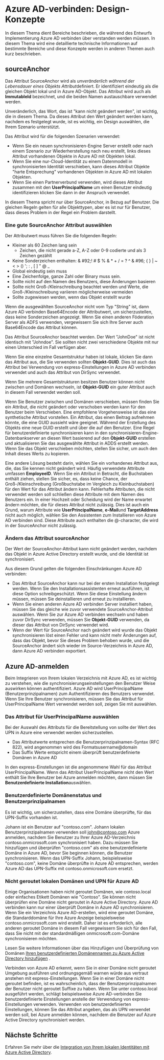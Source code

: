 <properties
   pageTitle="Azure AD-verbinden: Entwerfen Konzepte | Microsoft Azure"
   description="In diesem Thema werden bestimmte Bereiche der Implementierung Entwurf"
   services="active-directory"
   documentationCenter=""
   authors="billmath"
   manager="femila"
   editor=""/>

<tags
   ms.service="active-directory"
   ms.custom = "azure-ad-connect"
   ms.devlang="na"
   ms.topic="article"
   ms.tgt_pltfrm="na"
   ms.workload="Identity"
   ms.date="09/13/2016"
   ms.author="billmath"/>

# <a name="azure-ad-connect-design-concepts"></a>Azure AD-verbinden: Design-Konzepte
In diesem Thema dient Bereiche beschrieben, die während des Entwurfs Implementierung Azure AD verbinden über verstanden werden müssen. In diesem Thema wird eine detaillierte technische Informationen auf bestimmte Bereiche und diese Konzepte werden in anderen Themen auch kurz beschrieben.

## <a name="sourceanchor"></a>sourceAnchor
Das Attribut SourceAnchor wird als *unveränderlich während der Lebensdauer eines Objekts Attribut*definiert. Er identifiziert eindeutig als die gleichen Objekt lokal und in Azure AD-Objekt. Das Attribut wird auch als **ImmutableId** bezeichnet, und die beiden Namen austauschbare verwendet werden.

Unveränderlich, das Wort, das ist "kann nicht geändert werden", ist wichtig, die in diesem Thema. Da dieses Attribut den Wert geändert werden kann, nachdem es festgelegt wurde, ist es wichtig, ein Design auswählen, die Ihrem Szenario unterstützt.

Das Attribut wird für die folgenden Szenarien verwendet:

- Wenn Sie ein neuen synchronisieren-Engine Server erstellt oder nach einem Szenario zur Wiederherstellung nach neu erstellt, links dieses Attribut vorhandenen Objekte in Azure AD mit Objekten lokal.
- Wenn Sie eine nur-Cloud-Identität zu einem Datenmodell in synchronisierten Identität verschieben, kann dieses Attribut Objekte "harte Entsprechung" vorhandenen Objekten in Azure AD mit lokalen Objekten.
- Wenn Sie einen Partnerverbund verwenden, wird dieses Attribut zusammen mit den **UserPrincipalName** um einen Benutzer eindeutig identifizieren klicken Sie dann in der Anspruch verwendet.

In diesem Thema spricht nur über SourceAnchor, in Bezug auf Benutzer. Die gleichen Regeln gelten für alle Objekttypen, aber es ist nur für Benutzer, dass dieses Problem in der Regel ein Problem darstellt.

### <a name="selecting-a-good-sourceanchor-attribute"></a>Eine gute SourceAnchor Attribut auswählen
Der Attributwert muss führen Sie die folgenden Regeln:

- Kleiner als 60 Zeichen lang sein
    - Zeichen, die nicht gerade a-Z, A-Z oder 0-9 codierte und als 3 Zeichen gezählt
- Keine Sonderzeichen enthalten: & #92;! # $ % & * + / = ? ^ & #96; { } | ~ < > () '; : , [ ] " @ _
- Global eindeutig sein muss
- Eine Zeichenfolge, ganze Zahl oder Binary muss sein.
- Sollte nicht auf den Namen des Benutzers, diese Änderungen basieren
- Sollte nicht Groß-/Kleinschreibung beachtet werden und Werte, die Groß-/Kleinschreibung variieren möglicherweise vermeiden
- Sollte zugewiesen werden, wenn das Objekt erstellt wurde

Wenn die ausgewählten SourceAnchor nicht vom Typ "String" ist, dann Azure AD verbinden Base64Encode der Attributwert, um sicherzustellen, dass keine Sonderzeichen angezeigt. Wenn Sie einen anderen Föderation Server als ADFS verwenden, vergewissern Sie sich Ihre Server auch Base64Encode das Attribut können.

Das Attribut SourceAnchor beachtet werden. Der Wert "JohnDoe" ist nicht identisch mit "Johndoe". Sie sollten nicht zwei verschiedene Objekte mit nur einen Unterschied im Fall verfügen aber.

Wenn Sie eine einzelne Gesamtstruktur haben ist lokale, klicken Sie dann das Attribut aus, die Sie verwenden sollten **Objekt-GUID**. Dies ist auch das Attribut bei Verwendung von express-Einstellungen in Azure AD verbinden verwendet und auch das Attribut von DirSync verwendet.

Wenn Sie mehrere Gesamtstrukturen besitzen Benutzer können nicht zwischen und Domänen wechseln, ist **Objekt-GUID** ein guter Attribut auch in diesem Fall verwendet werden soll.

Wenn Sie Benutzer zwischen und Domänen verschieben, müssen finden Sie ein Attribut, die nicht geändert oder verschoben werden kann für den Benutzer beim Verschieben. Eine empfohlene Vorgehensweise ist das eine synthetische Attribut vorstellen. Ein Attribut, das einen Beitrag aufnehmen könnte, die eine GUID aussieht wäre geeignet. Während der Erstellung des Objekts eine neue GUID erstellt und über die auf den Benutzer. Eine Regel für benutzerdefinierte synchronisieren kann in den synchronisieren-Engine-Datenbankserver an diesen Wert basierend auf den **Objekt-GUID** erstellen und aktualisieren Sie das ausgewählte Attribut in ADDS erstellt werden. Wenn Sie das Objekt verschieben möchten, stellen Sie sicher, um auch den Inhalt dieses Werts zu kopieren.

Eine andere Lösung besteht darin, wählen Sie ein vorhandenes Attribut aus, die, das Sie kennen nicht geändert wird. Häufig verwendete Attribute umfassen **EmployeeID**. Wenn Sie ein Attribut in Betracht, die Buchstaben enthält ziehen, stellen Sie sicher, es, dass keine Chance, der Groß-/Kleinschreibung (Großbuchstabe im Vergleich zu Kleinbuchstaben) für den Wert für das Attribut ändern kann. Fehlerhafte Attributen, die nicht verwendet werden soll schließen diese Attribute mit dem Namen des Benutzers ein. In einer Hochzeit oder Scheidung wird der Name erwartet ändern möchten, die für dieses Attribut nicht zulässig. Dies ist auch ein Grund, warum Attribute wie **UserPrincipalName**, **e-Mail**und **TargetAddress** nicht auch möglich, wählen Sie den Assistenten zum Installieren von Azure AD verbinden sind. Diese Attribute auch enthalten die @-character, die wird in der SourceAnchor nicht zulässig.

### <a name="changing-the-sourceanchor-attribute"></a>Ändern das Attribut sourceAnchor
Der Wert der SourceAnchor-Attribut kann nicht geändert werden, nachdem das Objekt in Azure Active Directory erstellt wurde, und die Identität ist synchronisiert.

Aus diesem Grund gelten die folgenden Einschränkungen Azure AD verbinden:

- Das Attribut SourceAnchor kann nur bei der ersten Installation festgelegt werden. Wenn Sie den Installationsassistenten erneut ausführen, ist diese Option schreibgeschützt. Wenn Sie diese Einstellung ändern müssen, müssen Sie deinstallieren und erneut zu installieren.
- Wenn Sie einen anderen Azure AD verbinden Server installiert haben, müssen Sie das gleiche wie zuvor verwendete SourceAnchor-Attribut auswählen. Wenn Sie zur Azure AD verbinden wechseln und haben zuvor DirSync verwenden, müssen Sie **Objekt-GUID** verwenden, da dieser das Attribut von DirSync verwendet wird.
- Wenn der Wert für SourceAnchor nach geändert wird wurde das Objekt synchronisieren löst einen Fehler und kann nicht mehr Änderungen auf, dass das Objekt, bevor Sie dieses Problem behoben wurde, und die SourceAnchor ändert sich wieder im Source-Verzeichnis in Azure AD, dann Azure AD verbinden exportiert.

## <a name="azure-ad-sign-in"></a>Azure AD-anmelden
Beim Integrieren von Ihrem lokalen Verzeichnis mit Azure AD, es ist wichtig zu verstehen, wie die synchronisierungseinstellungen den Benutzer Weise auswirken können authentifiziert. Azure AD wird UserPrincipalName (Benutzerprinzipalnamen) zum Authentifizieren des Benutzers verwendet. Wenn Sie Ihre Benutzer synchronisieren, müssen Sie das Attribut für UserPrincipalName Wert verwendet werden soll, zeigen Sie mit auswählen.

### <a name="choosing-the-attribute-for-userprincipalname"></a>Das Attribut für UserPrincipalName auswählen
Bei der Auswahl des Attributs für die Bereitstellung von sollte der Wert des UPN in Azure eine verwendet werden sicherzustellen.

- Das Attributwerte entsprechen die Benutzerprinzipalnamen-Syntax (RFC 822), wird angenommen wird des Formatsusername@domain
- Das Suffix Werte entspricht einem überprüft benutzerdefinierte Domänen in Azure AD

In den express-Einstellungen ist die angenommene Wahl für das Attribut UserPrincipalName. Wenn das Attribut UserPrincipalName nicht den Wert enthält Sie Ihre Benutzer bei Azure anmelden möchten, dann müssen Sie **Benutzerdefinierte Installation**auswählen.

### <a name="custom-domain-state-and-upn"></a>Benutzerdefinierte Domänenstatus und Benutzerprinzipalnamen
Es ist wichtig, um sicherzustellen, dass eine Domäne überprüfte, für das UPN-Suffix vorhanden ist.

Johann ist ein Benutzer auf "contoso.com". Johann lokalen Benutzerprinzipalnamen verwenden soll john@contoso.com Azure anmelden, nachdem Sie Benutzer zu Ihrer Azure AD-Verzeichnis contoso.onmicrosoft.com synchronisiert haben. Dazu müssen Sie hinzufügen und überprüfen "contoso.com" als eine benutzerdefinierte Domäne in Azure AD, bevor Sie beginnen können, die Benutzer synchronisieren. Wenn das UPN-Suffix Johann, beispielsweise "contoso.com", keine Domäne überprüfte in Azure AD entsprechen, werden Azure AD das UPN-Suffix mit contoso.onmicrosoft.com ersetzt.

### <a name="non-routable-on-premises-domains-and-upn-for-azure-ad"></a>Nicht geroutet lokalen Domänen und UPN für Azure AD
Einige Organisationen haben nicht geroutet Domänen, wie contoso.local oder einfaches Etikett Domänen wie "Contoso". Sie können nicht überprüfen eine Domäne nicht geroutet in Azure Active Directory. Azure AD verbinden kann nur einer überprüft Domäne in Azure AD synchronisieren. Wenn Sie ein Verzeichnis Azure AD-erstellen, wird eine geroutet Domäne, die Standarddomäne für Ihre Azure Anzeige beispielsweise contoso.onmicrosoft.com wird erstellt. Daher ist es erforderlich, alle anderen geroutet Domäne in diesem Fall vergewissern Sie sich für den Fall, dass Sie nicht mit der standardmäßigen onmicrosoft.com-Domäne synchronisieren möchten.

Lesen Sie weitere Informationen über das Hinzufügen und Überprüfung von Domänen [Ihren benutzerdefinierten Domänennamen zu Azure Active Directory hinzufügen](active-directory-add-domain.md) .

Verbinden von Azure AD erkennt, wenn Sie in einer Domäne nicht geroutet Umgebung ausführen und ordnungsgemäß warnen würde aus vertraut anstehen mit express-Einstellungen. Wenn Sie in einer Domäne nicht geroutet befinden, ist es wahrscheinlich, dass der Benutzerprinzipalnamen der Benutzer nicht geroutet Suffixe zu haben. Wenn Sie unter contoso.local ausgeführt werden, schlägt beispielsweise Azure AD-verbinden Sie benutzerdefinierte Einstellungen anstelle der Verwendung von express-Einstellungen verwenden. Verwenden von benutzerdefinierten Einstellungen, können Sie das Attribut angeben, das als UPN verwendet werden soll, bei Azure anmelden können, nachdem die Benutzer auf Azure Active Directory synchronisiert werden.

## <a name="next-steps"></a>Nächste Schritte
Erfahren Sie mehr über die [Integration von Ihrem lokalen Identitäten mit Azure Active Directory](active-directory-aadconnect.md).
